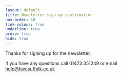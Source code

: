 ```yaml
---
layout: default
title: Newsletter sign up confirmation
nav-order: 10
link-colour: true
underline: true
prose: true
hide: true
---
```


Thanks for signing up for the newsletter.

If you have any questions call 01473 351249 or email help@hivesuffolk.co.uk
